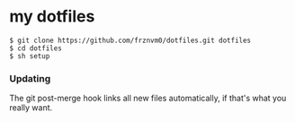 # my dotfiles

    $ git clone https://github.com/frznvm0/dotfiles.git dotfiles
    $ cd dotfiles
    $ sh setup

### Updating

The git post-merge hook links all new files automatically, if that's what you
really want.

